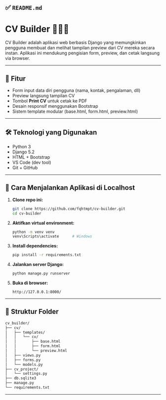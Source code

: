 ## ✅ `README.md`

# CV Builder 🧑‍💼📄

CV Builder adalah aplikasi web berbasis Django yang memungkinkan pengguna membuat dan melihat tampilan preview dari CV mereka secara instan. Aplikasi ini mendukung pengisian form, preview, dan cetak langsung via browser.

---

## 🔧 Fitur

- Form input data diri pengguna (nama, kontak, pengalaman, dll)
- Preview langsung tampilan CV
- Tombol **Print CV** untuk cetak ke PDF
- Desain responsif menggunakan Bootstrap
- Sistem template modular (base.html, form.html, preview.html)

---

## 🛠️ Teknologi yang Digunakan

- Python 3
- Django 5.2
- HTML + Bootstrap
- VS Code (dev tool)
- Git + GitHub

---

## 🚀 Cara Menjalankan Aplikasi di Localhost

1. **Clone repo ini:**

   ```bash
   git clone https://github.com/fqhtmpt/cv-builder.git
   cd cv-builder

2. **Aktifkan virtual environment:**

   ```bash
   python -m venv venv
   venv\Scripts\activate      # Windows
   ````

3. **Install dependencies:**

   ```bash
   pip install -r requirements.txt
   ````

4. **Jalankan server Django:**

   ```bash
   python manage.py runserver
   ```

5. **Buka di browser:**

   ```
   http://127.0.0.1:8000/
   ```

---

## 📁 Struktur Folder

```bash
cv_builder/
├── cv/
│   ├── templates/
│   │   └── cv/
│   │       ├── base.html
│   │       ├── form.html
│   │       └── preview.html
│   ├── views.py
│   ├── forms.py
│   └── models.py
├── cv_project/
│   └── settings.py
├── db.sqlite3
├── manage.py
└── requirements.txt
```

---
